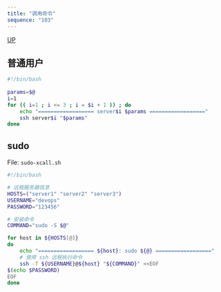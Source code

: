 ```yaml
---
title: "调用命令"
sequence: "103"
---
```


[UP](/bash.html)


## 普通用户

```bash
#!/bin/bash
 
params=$@
i=1
for (( i=1 ; i <= 3 ; i = $i + 1 )) ; do
    echo "================== server$i $params =================="
    ssh server$i "$params"
done
```

## sudo

File: `sudo-xcall.sh`

```bash
#!/bin/bash

# 远程服务器信息
HOSTS=("server1" "server2" "server3")
USERNAME="devops"
PASSWORD="123456"

# 安装命令
COMMAND="sudo -S $@"

for host in ${HOSTS[@]}
do
    echo "================== ${host}: sudo ${@} =================="
    # 使用 ssh 远程执行命令
    ssh -T ${USERNAME}@${host} "${COMMAND}" <<EOF
$(echo $PASSWORD)
EOF
done
```
